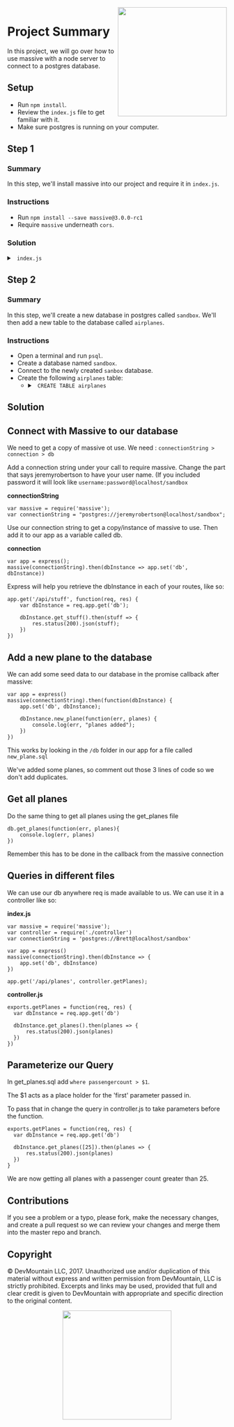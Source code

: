 <img src="https://devmounta.in/img/logowhiteblue.png" width="250" align="right">

# Project Summary

In this project, we will go over how to use massive with a node server to connect to a postgres database.

## Setup

* Run `npm install`.
* Review the `index.js` file to get familiar with it.
* Make sure postgres is running on your computer.

## Step 1

### Summary

In this step, we'll install massive into our project and require it in `index.js`.

### Instructions

* Run `npm install --save massive@3.0.0-rc1`
* Require `massive` underneath `cors`.

### Solution

<details>

<summary> <code> index.js </code> </summary>

```js
const express = require('express');
const bodyParser = require('body-parser');
const cors = require('cors');
const massive = require('massive');

const app = module.exports = express();
app.use( bodyParser.json() );
app.use( cors() );

const port = 3000;
app.listen('3000', () => { console.log(`Server listening on port ${port}`) } );
```

</details> 

## Step 2

### Summary

In this step, we'll create a new database in postgres called `sandbox`. We'll then add a new table to the database called `airplanes`.

### Instructions

* Open a terminal and run `psql`.
* Create a database named `sandbox`.
* Connect to the newly created `sanbox` database.
* Create the following `airplanes` table:
  * <details>
    
    <summary> <code> CREATE TABLE airplanes </code> </summary>
    
    ```sql
    CREATE TABLE airplanes (
      PlaneID SERIAL PRIMARY KEY NOT NULL,
      PlaneType varchar(40) NOT NULL,
      PassengerCount integer NOT NULL
    );
    ```
    
    </details>

## Solution

## Connect with Massive to our database

We need to get a copy of massive ot use.  We need : `connectionString > connection > db`

Add a connection string under your call to require massive.  Change the part that says jeremyrobertson to have your user name.  (If you included password it will look like `username:password@localhost/sandbox`

__connectionString__
```
var massive = require('massive');
var connectionString = "postgres://jeremyrobertson@localhost/sandbox";
```

Use our connection string to get a copy/instance of massive to use.  Then add it to our app as a variable called db.

__connection__
```
var app = express();
massive(connectionString).then(dbInstance => app.set('db', dbInstance))
```

Express will help you retrieve the dbInstance in each of your routes, like so:

```
app.get('/api/stuff', function(req, res) {
    var dbInstance = req.app.get('db');

    dbInstance.get_stuff().then(stuff => {
        res.status(200).json(stuff);
    })
})
```

## Add a new plane to the database

We can add some seed data to our database in the promise callback after massive:

```
var app = express()
massive(connectionString).then(function(dbInstance) {
    app.set('db', dbInstance);

    dbInstance.new_plane(function(err, planes) {
        console.log(err, "planes added");
    })
})
```

This works by looking in the `/db` folder in our app for a file called `new_plane.sql`

We've added some planes, so comment out those 3 lines of code so we don't add duplicates.


## Get all planes

Do the same thing to get all planes using the get_planes file

```
db.get_planes(function(err, planes){
    console.log(err, planes)
})
```

Remember this has to be done in the callback from the massive connection

## Queries in different files

We can use our db anywhere req is made available to us. We can use it in a controller like so:

__index.js__


```
var massive = require('massive');
var controller = require('./controller')
var connectionString = 'postgres://Brett@localhost/sandbox'

var app = express()
massive(connectionString).then(dbInstance => {
    app.set('db', dbInstance)
})

app.get('/api/planes', controller.getPlanes);

```

__controller.js__
```
exports.getPlanes = function(req, res) {
  var dbInstance = req.app.get('db')

  dbInstance.get_planes().then(planes => {
      res.status(200).json(planes)
  })
})
```


## Parameterize our Query

In get_planes.sql add `where passengercount > $1`.

The $1 acts as a place holder for the 'first' parameter passed in.

To pass that in change the query in controller.js to take parameters before the function.

```
exports.getPlanes = function(req, res) {
  var dbInstance = req.app.get('db')

  dbInstance.get_planes([25]).then(planes => {
      res.status(200).json(planes)
  })
}
```        

We are now getting all planes with a passenger count greater than 25.

## Contributions

If you see a problem or a typo, please fork, make the necessary changes, and create a pull request so we can review your changes and merge them into the master repo and branch.

## Copyright

© DevMountain LLC, 2017. Unauthorized use and/or duplication of this material without express and written permission from DevMountain, LLC is strictly prohibited. Excerpts and links may be used, provided that full and clear credit is given to DevMountain with appropriate and specific direction to the original content.

<p align="center">
<img src="https://devmounta.in/img/logowhiteblue.png" width="250">
</p>

